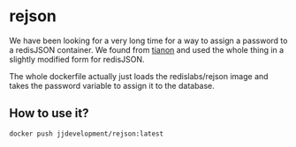 # rejson

We have been looking for a very long time for a way to assign a password to a redisJSON container. We found from [tianon](https://github.com/tianon) and used the whole thing in a slightly modified form for redisJSON.

The whole dockerfile actually just loads the redislabs/rejson image and takes the password variable to assign it to the database.

## How to use it?

```console
docker push jjdevelopment/rejson:latest
```